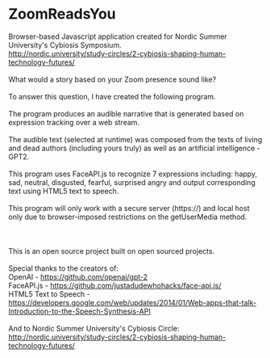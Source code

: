 # ZoomReadsYou
Browser-based Javascript application created for Nordic Summer University's Cybiosis Symposium. </br>http://nordic.university/study-circles/2-cybiosis-shaping-human-technology-futures/</br></br>
What would a story based on your Zoom presence sound like?</br></br>
To answer this question, I have created the following program. </br></br>
The program produces an audible narrative that is generated based on expression tracking over a web stream. </br></br>
The audible text (selected at runtime) was composed from the texts of living and dead authors (including yours truly) as well as an artificial intelligence - GPT2.</br></br>
This program uses FaceAPI.js to recognize 7 expressions including: happy, sad, neutral, disgusted, fearful, surprised angry and output corresponding text using HTML5 text to speech.</br></br>
This program will only work with a secure server (https://) and local host only due to browser-imposed restrictions on the getUserMedia method. </br></br>
</br></br>
This is an open source project built on open sourced projects. </br></br>
Special thanks to the creators of:</br>
OpenAI - https://github.com/openai/gpt-2</br>
FaceAPI.js - https://github.com/justadudewhohacks/face-api.js/</br>
HTML5 Text to Speech - https://developers.google.com/web/updates/2014/01/Web-apps-that-talk-Introduction-to-the-Speech-Synthesis-API
</br></br>
And to Nordic Summer University's Cybiosis Circle: http://nordic.university/study-circles/2-cybiosis-shaping-human-technology-futures/
